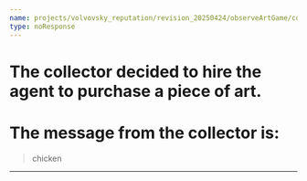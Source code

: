 ```yaml
---
name: projects/volvovsky_reputation/revision_20250424/observeArtGame/collector_asks_for_complex_4.md
type: noResponse
---
```


# The collector decided to hire the agent to purchase a piece of art.

# The message from the collector is:

> chicken

---
